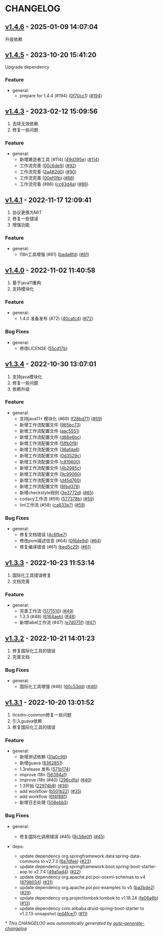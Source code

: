 # CHANGELOG

## [v1.4.6](https://github.com/tlcsdm/tlcsdm-common/releases/tag/v1.4.6) - 2025-01-09 14:07:04

升级依赖

## [v1.4.5](https://github.com/tlcsdm/tlcsdm-common/releases/tag/v1.4.5) - 2023-10-20 15:41:20

Upgrade dependency

### Feature

- general:
  - prepare for 1.4.4 (#194) ([0f70cc1](https://github.com/tlcsdm/tlcsdm-common/commit/0f70cc1291738fddb9d621ee3dc84eee177f43dc)) ([#194](https://github.com/tlcsdm/tlcsdm-common/pull/194))

## [v1.4.3](https://github.com/tlcsdm/tlcsdm-common/releases/tag/v1.4.3) - 2023-02-12 15:09:56

1. 去除无效依赖
2. 修复一些问题

### Feature

- general:
  - 新增建造者工具 (#114) ([49d395e](https://github.com/tlcsdm/tlcsdm-common/commit/49d395eb594f29487952748895902ac4badcd721)) ([#114](https://github.com/tlcsdm/tlcsdm-common/pull/114))
  - 工作流完善 ([00c6de9](https://github.com/tlcsdm/tlcsdm-common/commit/00c6de9eaab5a08dde900d2fcafc0e09bd53fbaa)) ([#92](https://github.com/tlcsdm/tlcsdm-common/pull/92))
  - 工作流完善 ([2a482d0](https://github.com/tlcsdm/tlcsdm-common/commit/2a482d0ba03adc6c1295cb6aa08aa01fd0c99e3c)) ([#90](https://github.com/tlcsdm/tlcsdm-common/pull/90))
  - 工作流完善 ([00ef0fb](https://github.com/tlcsdm/tlcsdm-common/commit/00ef0fbd2b7f933ddaf8ee9a8fa6a6b85bb5934a)) ([#88](https://github.com/tlcsdm/tlcsdm-common/pull/88))
  - 工作流完善 (#86) ([cc63d4a](https://github.com/tlcsdm/tlcsdm-common/commit/cc63d4ac5e3d5f0c3f979f6b80a20830655598f3)) ([#86](https://github.com/tlcsdm/tlcsdm-common/pull/86))

## [v1.4.1](https://github.com/tlcsdm/tlcsdm-common/releases/tag/v1.4.1) - 2022-11-17 12:09:41

1. 协议更换为MIT
2. 修复一些错误
3. 增强功能

### Feature

- general:
  - I18n工具增强 (#81) ([bada8fd](https://github.com/tlcsdm/tlcsdm-common/commit/bada8fd0dd508503a25f0bebba2d7d940bdaca80)) ([#81](https://github.com/tlcsdm/tlcsdm-common/pull/81))

## [v1.4.0](https://github.com/tlcsdm/tlcsdm-common/releases/tag/v1.4.0) - 2022-11-02 11:40:58

1. 基于java11重构
2. 支持模块化

### Feature

- general:
  - 1.4.0 准备发布 (#72) ([40cafc4](https://github.com/tlcsdm/tlcsdm-common/commit/40cafc433364ece925c59ad7650f19ad39e8bd87)) ([#72](https://github.com/tlcsdm/tlcsdm-common/pull/72))

### Bug Fixes

- general:
  - 修改LICENSE ([55cd17b](https://github.com/tlcsdm/tlcsdm-common/commit/55cd17b10319721f170f012b2b20c98d55d88bcf))

## [v1.3.4](https://github.com/tlcsdm/tlcsdm-common/releases/tag/v1.3.4) - 2022-10-30 13:07:01

1. 支持java模块化
2. 修复一些问题
3. 依赖升级

### Feature

- general:
  - 支持java11+ 模块化 (#69) ([f28bd71](https://github.com/tlcsdm/tlcsdm-common/commit/f28bd71f38138ba1c2b883b49375cfc2598c3a8d)) ([#69](https://github.com/tlcsdm/tlcsdm-common/pull/69))
  - 新增工作流配置文件 ([965bc73](https://github.com/tlcsdm/tlcsdm-common/commit/965bc73bbe246a013b4417e44c3e5ccc73a6e7e6))
  - 新增工作流配置文件 ([aac5551](https://github.com/tlcsdm/tlcsdm-common/commit/aac55510797d594cb6f3226d9ab109feb6c75ed1))
  - 新增工作流配置文件 ([d88e6bc](https://github.com/tlcsdm/tlcsdm-common/commit/d88e6bc013f439dc38c46e6c4784fffeb7ab9cb7))
  - 新增工作流配置文件 ([5ffb0f9](https://github.com/tlcsdm/tlcsdm-common/commit/5ffb0f9c2541b0fa974c16908e57c4f7212f6644))
  - 新增工作流配置文件 ([36afda6](https://github.com/tlcsdm/tlcsdm-common/commit/36afda6d65ef12ef6003b6e8e463327c41c42089))
  - 新增工作流配置文件 ([0d3529c](https://github.com/tlcsdm/tlcsdm-common/commit/0d3529c91f774081648c341e1eff496219304b4e))
  - 新增工作流配置文件 ([c819600](https://github.com/tlcsdm/tlcsdm-common/commit/c819600772952ce12f76b286f7b94e353ae4ddaa))
  - 新增工作流配置文件 ([4b2985c](https://github.com/tlcsdm/tlcsdm-common/commit/4b2985c0835b21c63138b25e6c795ece6f8c6b51))
  - 新增工作流配置文件 ([9c99060](https://github.com/tlcsdm/tlcsdm-common/commit/9c99060a66c94a35f7cfbfe16324721ff12e3db9))
  - 新增工作流配置文件 ([d45d760](https://github.com/tlcsdm/tlcsdm-common/commit/d45d760836d7558c7b75a4df3907412194055a16))
  - 新增工作流配置文件 ([8fbd378](https://github.com/tlcsdm/tlcsdm-common/commit/8fbd378cbfe84c1bfafdf058896c9cb5045df145))
  - 新增checkstyle规则 ([3e3772d](https://github.com/tlcsdm/tlcsdm-common/commit/3e3772d4d4a0eb453be928c682539169d3fc9cac)) ([#65](https://github.com/tlcsdm/tlcsdm-common/pull/65))
  - codacy工作流 (#59) ([577378b](https://github.com/tlcsdm/tlcsdm-common/commit/577378b31da59585e2638cf1659efc24cd9bddbd)) ([#59](https://github.com/tlcsdm/tlcsdm-common/pull/59))
  - lint工作流 (#58) ([ca633e7](https://github.com/tlcsdm/tlcsdm-common/commit/ca633e7e881df079fa1ae71f0e9429df9281f237)) ([#58](https://github.com/tlcsdm/tlcsdm-common/pull/58))

### Bug Fixes

- general:
  - 修复文档错误 ([4c6fbe7](https://github.com/tlcsdm/tlcsdm-common/commit/4c6fbe7ca2c26df99627c6dbba9363d29abd752d))
  - 修改pom描述信息 (#64) ([0f6de9d](https://github.com/tlcsdm/tlcsdm-common/commit/0f6de9dbfe68aeee8ebfadc3fe7b8f89251dab8b)) ([#64](https://github.com/tlcsdm/tlcsdm-common/pull/64))
  - 修复编译错误 (#61) ([bed5c29](https://github.com/tlcsdm/tlcsdm-common/commit/bed5c2946adc9918d1cc69b0c042f24a46fb3229)) ([#61](https://github.com/tlcsdm/tlcsdm-common/pull/61))

## [v1.3.3](https://github.com/tlcsdm/tlcsdm-common/releases/tag/v1.3.3) - 2022-10-23 11:53:14

1. 国际化工具错误修复
2. 文档完善

### Feature

- general:
  - 完善工作流 ([5171510](https://github.com/tlcsdm/tlcsdm-common/commit/5171510aca54adaeec31af2b065a4a03ea2cdc57)) ([#49](https://github.com/tlcsdm/tlcsdm-common/pull/49))
  - 1.3.3 (#48) ([6164aeb](https://github.com/tlcsdm/tlcsdm-common/commit/6164aeb27d061294c83c04c0ffb1b9f20f1e77d0)) ([#48](https://github.com/tlcsdm/tlcsdm-common/pull/48))
  - 新增label工作流 (#47) ([e7d075f](https://github.com/tlcsdm/tlcsdm-common/commit/e7d075f0f7a3a85c26430636be72be9894228894)) ([#47](https://github.com/tlcsdm/tlcsdm-common/pull/47))

## [v1.3.2](https://github.com/tlcsdm/tlcsdm-common/releases/tag/v1.3.2) - 2022-10-21 14:01:23

1. 修复国际化工具的错误
2. 完善文档

### Bug Fixes

- general:
  - 国际化工具增强 (#46) ([60c53dd](https://github.com/tlcsdm/tlcsdm-common/commit/60c53dd698beb9f935498318665ddcff20362ae7)) ([#46](https://github.com/tlcsdm/tlcsdm-common/pull/46))

## [v1.3.1](https://github.com/tlcsdm/tlcsdm-common/releases/tag/v1.3.1) - 2022-10-20 13:01:52

1. tlcsdm-common修复一些问题
2. 引入guava依赖
3. 修复国际化工具的错误

### Feature

- general:
  - 新增测试依赖 ([31a0c99](https://github.com/tlcsdm/tlcsdm-common/commit/31a0c996b08ce2f6f7d00b85494828ee56bb9055))
  - 新增guava ([8362851](https://github.com/tlcsdm/tlcsdm-common/commit/83628511154042507bbfce8aafb5ca30de4cd9af))
  - 1.3release 发布 ([571b174](https://github.com/tlcsdm/tlcsdm-common/commit/571b1745ad130f49555730e4801e896bfb10acde))
  - improve i18n ([56394a1](https://github.com/tlcsdm/tlcsdm-common/commit/56394a192d0c205a89dac09ceda606decc2febce))
  - improve i18n (#40) ([296cdfa](https://github.com/tlcsdm/tlcsdm-common/commit/296cdfad3409735516e67a4008943b9805e9d8c4)) ([#40](https://github.com/tlcsdm/tlcsdm-common/pull/40))
  - 1.3开始 ([22974b8](https://github.com/tlcsdm/tlcsdm-common/commit/22974b8bb4ccbf873d461f4d5dd56b40fab782b8)) ([#36](https://github.com/tlcsdm/tlcsdm-common/pull/36))
  - add workflow ([b501b22](https://github.com/tlcsdm/tlcsdm-common/commit/b501b2205d8e8e8882c1d83b6d25d30aa4bd30c8)) ([#35](https://github.com/tlcsdm/tlcsdm-common/pull/35))
  - add workflow ([6f4f881](https://github.com/tlcsdm/tlcsdm-common/commit/6f4f881cd258d925af67574fc74238147ce6497f))
  - 新增日志处理 ([508ebb5](https://github.com/tlcsdm/tlcsdm-common/commit/508ebb51ffc9ca7f6ceeabd189956d157f87345c))

### Bug Fixes

- general:
  - 修复国际化调用错误 (#45) ([9c58e0f](https://github.com/tlcsdm/tlcsdm-common/commit/9c58e0f998299786451c030a8a1d3a2c69ee9817)) ([#45](https://github.com/tlcsdm/tlcsdm-common/pull/45))

- deps:
  - update dependency org.springframework.data:spring-data-commons to v2.7.3 ([6a7dfee](https://github.com/tlcsdm/tlcsdm-common/commit/6a7dfee4d012085164aa6f830d5c31a40bb10c0f)) ([#23](https://github.com/tlcsdm/tlcsdm-common/pull/23))
  - update dependency org.springframework.boot:spring-boot-starter-aop to v2.7.4 ([49a5ad4](https://github.com/tlcsdm/tlcsdm-common/commit/49a5ad4305c327a10dbd125a38410a6110b31ee4)) ([#22](https://github.com/tlcsdm/tlcsdm-common/pull/22))
  - update dependency org.apache.poi:poi-ooxml-schemas to v4 ([8798034](https://github.com/tlcsdm/tlcsdm-common/commit/8798034f1b6355ff2f7d8a8ff0b5be76a6b2b358)) ([#31](https://github.com/tlcsdm/tlcsdm-common/pull/31))
  - update dependency org.apache.poi:poi-examples to v5 ([ba2bde2](https://github.com/tlcsdm/tlcsdm-common/commit/ba2bde211b395eb7158a629cb4c4866bea0010c8)) ([#29](https://github.com/tlcsdm/tlcsdm-common/pull/29))
  - update dependency org.projectlombok:lombok to v1.18.24 ([fe06a6b](https://github.com/tlcsdm/tlcsdm-common/commit/fe06a6bd43dc5f3566650828c42255d548911bbc)) ([#13](https://github.com/tlcsdm/tlcsdm-common/pull/13))
  - update dependency com.alibaba:druid-spring-boot-starter to v1.2.13-snsapshot ([ed4fce7](https://github.com/tlcsdm/tlcsdm-common/commit/ed4fce756c11b91dc37fcf7be1cbcb971488b0c2)) ([#11](https://github.com/tlcsdm/tlcsdm-common/pull/11))

\* *This CHANGELOG was automatically generated by [auto-generate-changelog](https://github.com/BobAnkh/auto-generate-changelog)*
